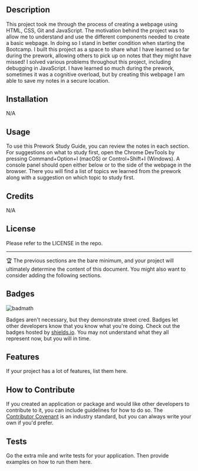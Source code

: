 # <Prework Study Guide Webpage>

## Description
This project took me through the process of creating a webpage using HTML, CSS, Git and JavaScript. The motivation behind the project was to allow me to understand and use the different components needed to create a basic webpage. In doing so I stand in better condition when starting the Bootcamp. I built this project as a space to share what I have learned so far during the prework, allowing others to pick up on notes that they might have missed! I solved various problems throughout this project, including debugging in JavaScript. I have learned so much during the prework, sometimes it was a cognitive overload, but by creating this webpage I am able to save my notes in a secure location. 

## Installation

N/A

## Usage

To use this Prework Study Guide, you can review the notes in each section. For suggestions on what to study first, open the Chrome DevTools by pressing Command+Option+I (macOS) or Control+Shift+I (Windows). A console panel should open either below or to the side of the webpage in the browser. There you will find a list of topics we learned from the prework along with a suggestion  on which  topic to study  first.

## Credits

N/A

## License

Please  refer to the LICENSE in the  repo.

---

🏆 The previous sections are the bare minimum, and your project will ultimately determine the content of this document. You might also want to consider adding the following sections.

## Badges

![badmath](https://img.shields.io/github/languages/top/nielsenjared/badmath)

Badges aren't necessary, but they demonstrate street cred. Badges let other developers know that you know what you're doing. Check out the badges hosted by [shields.io](https://shields.io/). You may not understand what they all represent now, but you will in time.

## Features

If your project has a lot of features, list them here.

## How to Contribute

If you created an application or package and would like other developers to contribute to it, you can include guidelines for how to do so. The [Contributor Covenant](https://www.contributor-covenant.org/) is an industry standard, but you can always write your own if you'd prefer.

## Tests

Go the extra mile and write tests for your application. Then provide examples on how to run them here.
